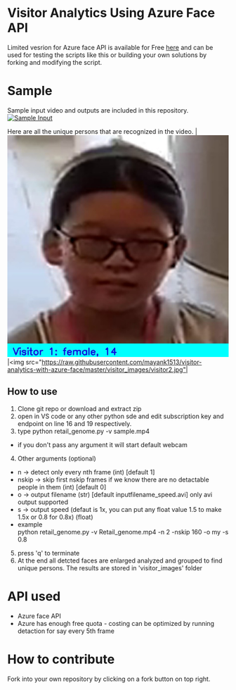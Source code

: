 # Visitor Analytics Using Azure Face API

Limited vesrion for Azure face API is available for Free [here](https://azure.microsoft.com/en-in/services/cognitive-services/face/) and can be used for testing the scripts like this or building your own solutions by forking and modifying the script.

# Sample
Sample input video and outputs are included in this repository.
[![Sample Input](http://img.youtube.com/vi/nX_inqaAzOI/0.jpg)](https://www.youtube.com/watch?v=nX_inqaAzOI&feature=youtu.be&hd=1 "RMI Fibonacci Java")

Here are all the unique persons that are recognized in the video.
|<img src="https://raw.githubusercontent.com/mayank1513/visitor-analytics-with-azure-face/master/visitor_images/visitor1.jpg">|<img src="https://raw.githubusercontent.com/mayank1513/visitor-analytics-with-azure-face/master/visitor_images/visitor2.jpg"|
## How to use
1. Clone git repo or download and extract zip 
2. open in VS code or any other python sde and edit subscription key and endpoint on line 16 and 19 respectively.
3. type 
    python retail_genome.py -v sample.mp4

- if you don't pass any argument it will start default webcam

4. Other arguments (optional)
- n -> detect only every nth frame (int) [default 1]
- nskip -> skip first nskip frames if we know there are no detactable people in them (int) [default 0]
- o -> output filename (str) [default inputfilename_speed.avi] only avi output supported
- s -> output speed (defaut is 1x, you can put any float value 1.5 to make 1.5x or 0.8 for 0.8x) (float)
- example  
    python retail_genome.py -v Retail_genome.mp4 -n 2 -nskip 160 -o my -s 0.8

5. press 'q' to terminate
6. At the end all detcted faces are enlarged analyzed and grouped to find unique persons. The results are stored in 'visitor_images' folder

# API used
- Azure face API
- Azure has enough free quota - costing can be optimized by running detaction for say every 5th frame

# How to contribute
Fork into your own repository by clicking on a fork button on top right.

